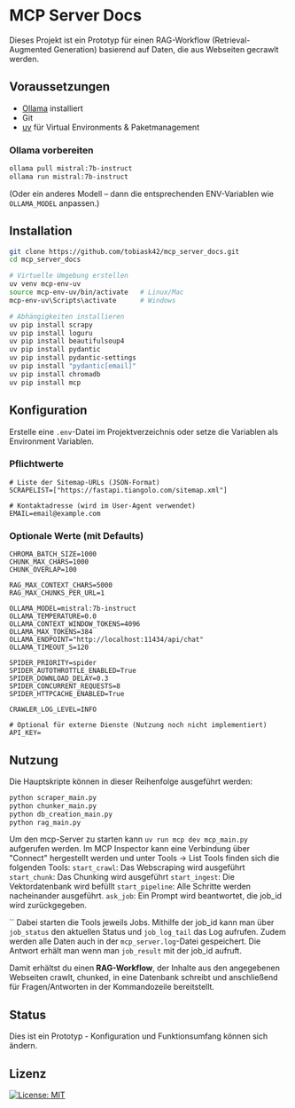# MCP Server Docs

Dieses Projekt ist ein Prototyp für einen RAG-Workflow (Retrieval-Augmented Generation) basierend auf Daten, die aus Webseiten gecrawlt werden.  

## Voraussetzungen

- [Ollama](https://ollama.com/) installiert  
- Git  
- [uv](https://github.com/astral-sh/uv) für Virtual Environments & Paketmanagement  

### Ollama vorbereiten
```bash
ollama pull mistral:7b-instruct
ollama run mistral:7b-instruct
```
(Oder ein anderes Modell – dann die entsprechenden ENV-Variablen wie `OLLAMA_MODEL` anpassen.)

## Installation
```bash
git clone https://github.com/tobiask42/mcp_server_docs.git
cd mcp_server_docs

# Virtuelle Umgebung erstellen
uv venv mcp-env-uv
source mcp-env-uv/bin/activate   # Linux/Mac
mcp-env-uv\Scripts\activate      # Windows

# Abhängigkeiten installieren
uv pip install scrapy
uv pip install loguru
uv pip install beautifulsoup4
uv pip install pydantic
uv pip install pydantic-settings
uv pip install "pydantic[email]"
uv pip install chromadb
uv pip install mcp
```
## Konfiguration
Erstelle eine `.env`-Datei im Projektverzeichnis oder setze die Variablen als Environment Variablen.

### Pflichtwerte
```env
# Liste der Sitemap-URLs (JSON-Format)
SCRAPELIST=["https://fastapi.tiangolo.com/sitemap.xml"]

# Kontaktadresse (wird im User-Agent verwendet)
EMAIL=email@example.com
```
### Optionale Werte (mit Defaults)
```env
CHROMA_BATCH_SIZE=1000
CHUNK_MAX_CHARS=1000
CHUNK_OVERLAP=100

RAG_MAX_CONTEXT_CHARS=5000
RAG_MAX_CHUNKS_PER_URL=1

OLLAMA_MODEL=mistral:7b-instruct
OLLAMA_TEMPERATURE=0.0
OLLAMA_CONTEXT_WINDOW_TOKENS=4096
OLLAMA_MAX_TOKENS=384
OLLAMA_ENDPOINT="http://localhost:11434/api/chat"
OLLAMA_TIMEOUT_S=120

SPIDER_PRIORITY=spider
SPIDER_AUTOTHROTTLE_ENABLED=True
SPIDER_DOWNLOAD_DELAY=0.3
SPIDER_CONCURRENT_REQUESTS=8
SPIDER_HTTPCACHE_ENABLED=True

CRAWLER_LOG_LEVEL=INFO

# Optional für externe Dienste (Nutzung noch nicht implementiert)
API_KEY=
```
## Nutzung
Die Hauptskripte können in dieser Reihenfolge ausgeführt werden:
```bash
python scraper_main.py
python chunker_main.py
python db_creation_main.py
python rag_main.py
```
Um den mcp-Server zu starten kann `uv run mcp dev mcp_main.py` aufgerufen werden. Im MCP Inspector kann eine Verbindung über "Connect" hergestellt werden und unter Tools -> List Tools finden sich die folgenden Tools:
`start_crawl`: Das Webscraping wird ausgeführt
`start_chunk`: Das Chunking wird ausgeführt
`start_ingest`: Die Vektordatenbank wird befüllt
`start_pipeline`: Alle Schritte werden nacheinander ausgeführt.
`ask_job`: Ein Prompt wird beantwortet, die job_id wird zurückgegeben.

``
Dabei starten die Tools jeweils Jobs.
Mithilfe der job_id kann man über `job_status` den aktuellen Status und `job_log_tail` das Log aufrufen. Zudem werden alle Daten auch in der `mcp_server.log`-Datei gespeichert.
Die Antwort erhält man wenn man `job_result` mit der job_id aufruft.

Damit erhältst du einen **RAG-Workflow**, der Inhalte aus den angegebenen Webseiten crawlt, chunked, in eine Datenbank schreibt und anschließend für Fragen/Antworten in der Kommandozeile bereitstellt.
## Status
Dies ist ein Prototyp - Konfiguration und Funktionsumfang können sich ändern.

## Lizenz
[![License: MIT](https://img.shields.io/badge/License-MIT-yellow.svg)](https://opensource.org/licenses/MIT)
